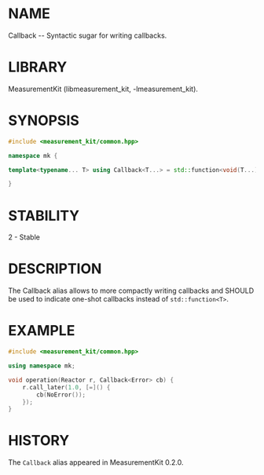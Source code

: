 # NAME
Callback -- Syntactic sugar for writing callbacks.

# LIBRARY
MeasurementKit (libmeasurement_kit, -lmeasurement_kit).

# SYNOPSIS
```C++
#include <measurement_kit/common.hpp>

namespace mk {

template<typename... T> using Callback<T...> = std::function<void(T...)>;

}
```

# STABILITY
2 - Stable

# DESCRIPTION

The Callback alias allows to more compactly writing callbacks and SHOULD be
used to indicate one-shot callbacks instead of `std::function<T>`.

# EXAMPLE

```C++
#include <measurement_kit/common.hpp>

using namespace mk;

void operation(Reactor r, Callback<Error> cb) {
    r.call_later(1.0, [=]() {
        cb(NoError());
    });
}
```

# HISTORY

The `Callback` alias appeared in MeasurementKit 0.2.0.
